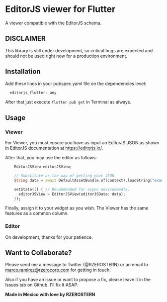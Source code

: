 # EditorJS viewer for Flutter

A viewer compatible with the EditorJS schema.

## DISCLAIMER
This library is still under development, so critical bugs are expected and should not be used right now for a production environment.

## Installation

Add these lines in your pubspec.yaml file on the dependencies level:

```dart
  editorjs_flutter: any
```

After that just execute ```flutter pub get``` in Terminal as always.

## Usage

### Viewer
For Viewer, you must ensure you have as input an EditorJS JSON as shown in EditorJS documentation at https://editorjs.io/.

After that, you may use the editor as follows:

```dart
    EditorJSView editorJSView;

    // Substitute as the way of getting your JSON
    String data = await DefaultAssetBundle.of(context).loadString("example_asset/example.json");

    setState(() { // Recommended for async environments.
      editorJSView = EditorJSView(editorJSData: data);
    });
```

Finally, assign it to your widget as you wish. The Viewer has the same features as a common column.

### Editor
On development, thanks for your patience.

## Want to Collaborate?
Please send me a message to Twitter (@RZEROSTERN) or an email to marco.ramirez@rzerocorp.com for getting in touch.

Also if you have an issue or want to propose a fix, please leave it in the Issues tab on Github. I'll fix it ASAP.

**Made in Mexico with love by RZEROSTERN**
